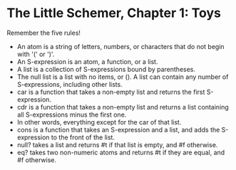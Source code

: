 # The Little Schemer, Chapter 1: Toys
Remember the five rules!

* An atom is a string of letters, numbers, or characters that do not begin with
  '(' or ')'.
* An S-expression is an atom, a function, or a list.
* A list is a collection of S-expressions bound by parentheses.
* The null list is a list with no items, or ().  A list can contain any number
  of S-expressions, including other lists.
* car is a function that takes a non-empty list and returns the first
  S-expression.
* cdr is a function that takes a non-empty list and returns a list containing
  all S-expressions minus the first one.
* In other words, everything except for the car of that list.
* cons is a function that takes an S-expression and a list, and adds the
  S-expression to the front of the list.
* null? takes a list and returns #t if that list is empty, and #f otherwise.
* eq? takes two non-numeric atoms and returns #t if they are equal, and #f
  otherwise.
